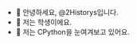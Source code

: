 - 👋 안녕하세요, @2Historys입니다.
- 👀 저는 학생이에요.
- 🌱 저는 CPython을 눈여겨보고 있어요.


<!---
2Historys/2Historys is a ✨ special ✨ repository because its `README.md` (this file) appears on your GitHub profile.
You can click the Preview link to take a look at your changes.
--->

